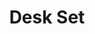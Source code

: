 ---
title: "Desk Set"
year: 1957
rating: 3.5
stars: "★★★½"
rewatched: false
permalink: "desk-set"
watched_on: 2024-04-28
---